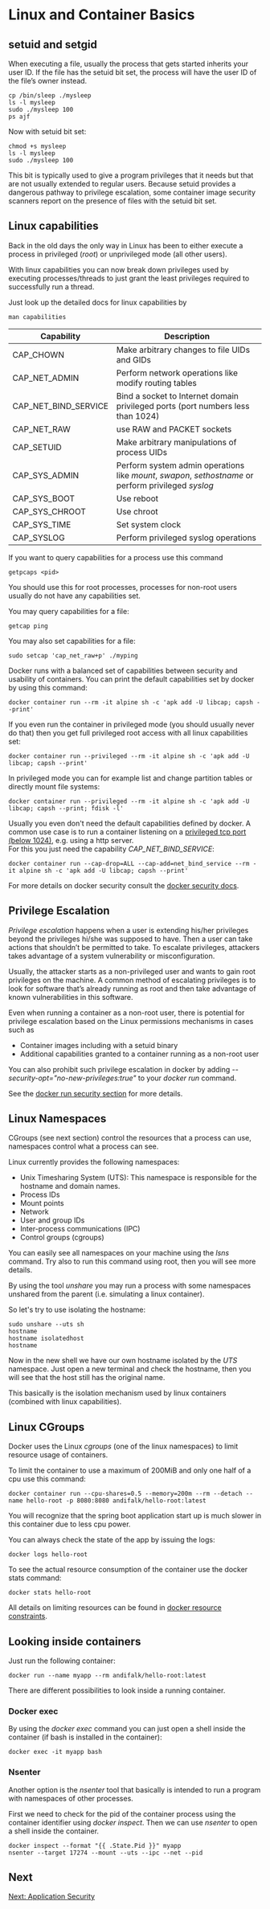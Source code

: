 # Linux and Container Basics

## setuid and setgid

When executing a file, usually the process that gets started inherits your user ID.
If the file has the setuid bit set, the process will have the user ID of the file’s owner instead.

```shell
cp /bin/sleep ./mysleep
ls -l mysleep
sudo ./mysleep 100
ps ajf
```

Now with setuid bit set:

```shell
chmod +s mysleep
ls -l mysleep
sudo ./mysleep 100
```

This bit is typically used to give a program privileges that it needs but that are not
usually extended to regular users.
Because setuid provides a dangerous pathway to privilege escalation, some container
image security scanners report on the presence of files with the setuid bit set.

## Linux capabilities

Back in the old days the only way in Linux has been to either execute a process in privileged (_root_) or unprivileged mode (all other users).
 
With linux capabilities you can now break down privileges used by executing processes/threads to just grant the least
privileges required to successfully run a thread.

Just look up the detailed docs for linux capabilities by

```shell
man capabilities
```

| Capability          | Description                                                                     |
|---------------------|---------------------------------------------------------------------------------|
|CAP_CHOWN            | Make arbitrary changes to file UIDs and GIDs                                    |
|CAP_NET_ADMIN        | Perform network operations like modify routing tables                           |
|CAP_NET_BIND_SERVICE | Bind a socket to Internet domain privileged ports (port numbers less than 1024) |
|CAP_NET_RAW          | use RAW and PACKET sockets        |
|CAP_SETUID           | Make arbitrary manipulations of process UIDs |
|CAP_SYS_ADMIN        | Perform system admin operations like _mount_, _swapon_, _sethostname_ or perform privileged _syslog_ |
|CAP_SYS_BOOT         | Use reboot   |
|CAP_SYS_CHROOT       | Use chroot   |
|CAP_SYS_TIME         | Set system clock |
|CAP_SYSLOG           | Perform privileged syslog operations  |

If you want to query capabilities for a process use this command

```shell
getpcaps <pid>
```

You should use this for root processes, processes for non-root users usually do not have 
any capabilities set.

You may query capabilities for a file:

```shell
getcap ping
```

You may also set capabilities for a file:

```shell
sudo setcap 'cap_net_raw+p' ./myping
```

Docker runs with a balanced set of capabilities between security and usability of containers.
You can print the default capabilities set by docker by using this command:

```shell
docker container run --rm -it alpine sh -c 'apk add -U libcap; capsh --print'
```

If you even run the container in privileged mode (you should usually never do that)
then you get full privileged root access with all linux capabilities set:

```shell
docker container run --privileged --rm -it alpine sh -c 'apk add -U libcap; capsh --print'
```

In privileged mode you can for example list and change partition tables or directly mount file systems:

```shell
docker container run --privileged --rm -it alpine sh -c 'apk add -U libcap; capsh --print; fdisk -l'
```

Usually you even don't need the default capabilities defined by docker.
A common use case is to run a container listening on a [privileged tcp port (below 1024)](https://www.w3.org/Daemon/User/Installation/PrivilegedPorts.html), 
e.g. using a http server.  
For this you just need the capability _CAP_NET_BIND_SERVICE_:

```shell
docker container run --cap-drop=ALL --cap-add=net_bind_service --rm -it alpine sh -c 'apk add -U libcap; capsh --print'
```

For more details on docker security consult the [docker security docs](https://docs.docker.com/engine/security/security).

## Privilege Escalation

_Privilege escalation_ happens when a user is extending his/her privileges beyond the 
privileges hi/she was supposed to have. Then a user can take actions that shouldn’t be permitted to take. 
To escalate privileges, attackers takes advantage of a system vulnerability or misconfiguration.

Usually, the attacker starts as a non-privileged user and wants to gain root privileges on the 
machine. A common method of escalating privileges is to look for software that’s already running 
as root and then take advantage of known vulnerabilities in this software.

Even when running a container as a non-root user, there is potential for privilege escalation 
based on the Linux permissions mechanisms in cases such as

* Container images including with a setuid binary
* Additional capabilities granted to a container running as a non-root user

You can also prohibit such privilege escalation in docker by adding
_--security-opt="no-new-privileges:true"_ to your _docker run_ command.

See the [docker run security section](https://docs.docker.com/engine/reference/run/#security-configuration) for more details. 

## Linux Namespaces

CGroups (see next section) control the resources that a process can use, namespaces control what a process can see.

Linux currently provides the following namespaces:

* Unix Timesharing System (UTS): This namespace is responsible for the hostname and domain names.
* Process IDs
* Mount points
* Network
* User and group IDs
* Inter-process communications (IPC)
* Control groups (cgroups)

You can easily see all namespaces on your machine using the _lsns_ command.
Try also to run this command using root, then you will see more details.

By using the tool _unshare_ you may run a process with some namespaces unshared from the parent 
(i.e. simulating a linux container).

So let's try to use isolating the hostname:

```shell
sudo unshare --uts sh
hostname
hostname isolatedhost
hostname
``` 

Now in the new shell we have our own hostname isolated by the _UTS_ namespace.
Just open a new terminal and check the hostname, then you will see that the host still has the original name.

This basically is the isolation mechanism used by linux containers (combined with linux capabilities).

## Linux CGroups

Docker uses the Linux _cgroups_ (one of the linux namespaces) to limit resource usage of containers.

To limit the container to use a maximum of 200MiB and only one half of a cpu use this command:

```shell
docker container run --cpu-shares=0.5 --memory=200m --rm --detach --name hello-root -p 8080:8080 andifalk/hello-root:latest
```

You will recognize that the spring boot application start up is much slower in this container due to less cpu power.

You can always check the state of the app by issuing the logs:

```shell
docker logs hello-root
```

To see the actual resource consumption of the container use the docker stats command:

```shell
docker stats hello-root
```

All details on limiting resources can be found in [docker resource constraints](https://docs.docker.com/config/containers/resource_constraints).

## Looking inside containers

Just run the following container:

```shell
docker run --name myapp --rm andifalk/hello-root:latest
```

There are different possibilities to look inside a running container.

### Docker exec

By using the _docker exec_ command you can just open a shell inside the container (if bash is installed in the container):

```shell
docker exec -it myapp bash
```

### Nsenter

Another option is the _nsenter_ tool that basically is intended 
to run a program with namespaces of other processes.

First we need to check for the pid of the container process using the container identifier using _docker inspect_.
Then we can use _nsenter_ to open a shell inside the container.

```shell
docker inspect --format "{{ .State.Pid }}" myapp
nsenter --target 17274 --mount --uts --ipc --net --pid
```

## Next

[Next: Application Security](../step1-hello-spring-boot)
